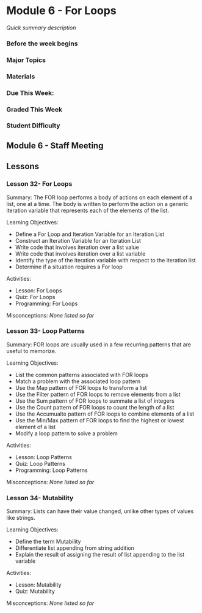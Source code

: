 # Module 6 - For Loops
_Quick summary description_

### Before the week begins

### Major Topics

### Materials

### Due This Week:

### Graded This Week

### Student Difficulty

## Module 6 - Staff Meeting

## Lessons

### Lesson 32- For Loops 

Summary: The FOR loop performs a body of actions on each element of a list, one at a time. The body is written to perform the action on a generic iteration variable that represents each of the elements of the list. 

Learning Objectives:
* Define a For Loop and Iteration Variable for an Iteration List
* Construct an Iteration Variable for an Iteration List
* Write code that involves iteration over a list value
* Write code that involves iteration over a list variable
* Identify the type of the iteration variable with respect to the iteration list
* Determine if a situation requires a For loop

Activities:
* Lesson: For Loops
* Quiz: For Loops
* Programming: For Loops

Misconceptions: _None listed so far_

### Lesson 33- Loop Patterns 

Summary: FOR loops are usually used in a few recurring patterns that are useful to memorize. 

Learning Objectives:
* List the common patterns associated with FOR loops
* Match a problem with the associated loop pattern
* Use the Map pattern of FOR loops to transform a list
* Use the Filter pattern of FOR loops to remove elements from a list
* Use the Sum pattern of FOR loops to summate a list of integers
* Use the Count pattern of FOR loops to count the length of a list
* Use the Accumualte pattern of FOR loops to combine elements of a list
* Use the Min/Max pattern of FOR loops to find the highest or lowest element of a list
* Modify a loop pattern to solve a problem

Activities:
* Lesson: Loop Patterns
* Quiz: Loop Patterns
* Programming: Loop Patterns

Misconceptions: _None listed so far_

### Lesson 34- Mutability 

Summary: Lists can have their value changed, unlike other types of values like strings. 

Learning Objectives:
* Define the term Mutability
* Differentiate list appending from string addition
* Explain the result of assigning the result of list appending to the list variable

Activities:
* Lesson: Mutability
* Quiz: Mutability

Misconceptions: _None listed so far_

